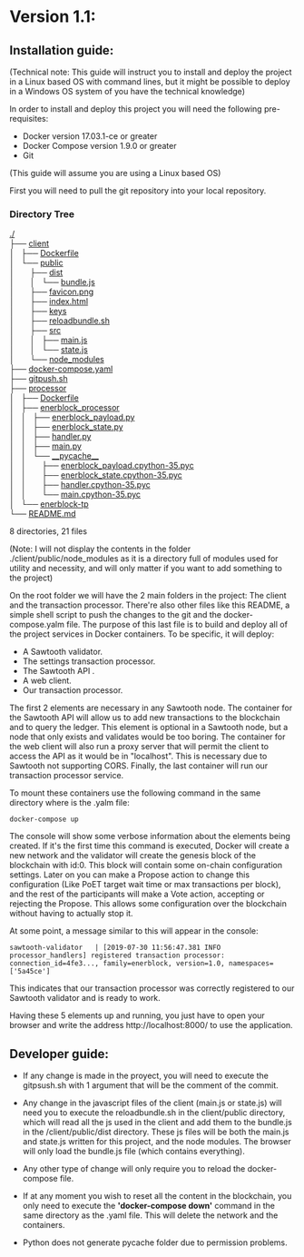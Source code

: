 # Version 1.1:

## Installation guide:

(Technical note: This guide will instruct you to install and deploy the project in a Linux based OS with command lines, but it might be possible to deploy in a Windows OS system of you have the technical knowledge)

In order to install and deploy this project you will need the following pre-requisites:
- Docker version 17.03.1-ce or greater
- Docker Compose version 1.9.0 or greater
- Git

(This guide will assume you are using a Linux based OS)

First you will need to pull the git repository into your local repository.

<h3>Directory Tree</h3><p>
	<a href="./">./</a><br>
	├── <a href=".//client/">client</a><br>
	│   ├── <a href=".//client/Dockerfile">Dockerfile</a><br>
	│   └── <a href=".//client/public/">public</a><br>
	│   &nbsp;&nbsp;&nbsp; ├── <a href=".//client/public/dist/">dist</a><br>
	│   &nbsp;&nbsp;&nbsp; │   └── <a href=".//client/public/dist/bundle.js">bundle.js</a><br>
	│   &nbsp;&nbsp;&nbsp; ├── <a href=".//client/public/favicon.png">favicon.png</a><br>
	│   &nbsp;&nbsp;&nbsp; ├── <a href=".//client/public/index.html">index.html</a><br>
	│   &nbsp;&nbsp;&nbsp; ├── <a href=".//client/public/keys">keys</a><br>
	│   &nbsp;&nbsp;&nbsp; ├── <a href=".//client/public/reloadbundle.sh">reloadbundle.sh</a><br>
	│   &nbsp;&nbsp;&nbsp; ├── <a href=".//client/public/src/">src</a><br>
	│   &nbsp;&nbsp;&nbsp; │   ├── <a href=".//client/public/src/main.js">main.js</a><br>
	│   &nbsp;&nbsp;&nbsp; │   └── <a href=".//client/public/src/state.js">state.js</a><br>
    │   &nbsp;&nbsp;&nbsp; └──  <a href=".//client/public/node_modeules/">node_modules</a><br>
	├── <a href=".//docker-compose.yaml">docker-compose.yaml</a><br>
	├── <a href=".//gitpush.sh">gitpush.sh</a><br>
	├── <a href=".//processor/">processor</a><br>
	│   ├── <a href=".//processor/Dockerfile">Dockerfile</a><br>
	│   ├── <a href=".//processor/enerblock_processor/">enerblock_processor</a><br>
	│   │   ├── <a href=".//processor/enerblock_processor/enerblock_payload.py">enerblock_payload.py</a><br>
	│   │   ├── <a href=".//processor/enerblock_processor/enerblock_state.py">enerblock_state.py</a><br>
	│   │   ├── <a href=".//processor/enerblock_processor/handler.py">handler.py</a><br>
	│   │   ├── <a href=".//processor/enerblock_processor/main.py">main.py</a><br>
	│   │   └── <a href=".//processor/enerblock_processor/__pycache__/">__pycache__</a><br>
	│   │   &nbsp;&nbsp;&nbsp; ├── <a href=".//processor/enerblock_processor/__pycache__/enerblock_payload.cpython-35.pyc">enerblock_payload.cpython-35.pyc</a><br>
	│   │   &nbsp;&nbsp;&nbsp; ├── <a href=".//processor/enerblock_processor/__pycache__/enerblock_state.cpython-35.pyc">enerblock_state.cpython-35.pyc</a><br>
	│   │   &nbsp;&nbsp;&nbsp; ├── <a href=".//processor/enerblock_processor/__pycache__/handler.cpython-35.pyc">handler.cpython-35.pyc</a><br>
	│   │   &nbsp;&nbsp;&nbsp; └── <a href=".//processor/enerblock_processor/__pycache__/main.cpython-35.pyc">main.cpython-35.pyc</a><br>
	│   └── <a href=".//processor/enerblock-tp">enerblock-tp</a><br>
	└── <a href=".//README.md">README.md</a><br>


8 directories, 21 files

(Note: I will not display the contents in the folder ./client/public/node_modules as it is a directory full of modules used for utility
and necessity, and will only matter if you want to add something to the project)

On the root folder we will have the 2 main folders in the project: The client and the transaction processor. There're also other files like this
README, a simple shell script to push the changes to the git and the docker-compose.yalm file. The purpose of this last file is to build
and deploy all of the project services in Docker containers. To be specific, it will deploy:

- A Sawtooth validator.
- The settings transaction processor.
- The Sawtooth API .
- A web client.
- Our transaction processor.

The first 2 elements are necessary in any Sawtooth node. The container for the Sawtooth API will allow us to add new transactions to the blockchain and to query the ledger. This element is optional in a Sawtooth node, but a node that only exists and validates would be too
boring. The container for the web client will also run a proxy server that will permit the client to access the API as it would
be in "localhost". This is necessary due to Sawtooth not supporting CORS. Finally, the last container will run our transaction processor service.

To mount these containers use the following command in the same directory where is the .yalm file:

`docker-compose up`

The console will show some verbose information about the elements being created. If it's the first time this command is executed, Docker will create a new network and the validator
will create the genesis block of the blockchain with id:0. This block will contain some on-chain configuration settings. Later on you can make a
Propose action to change this configuration (Like PoET target wait time or max transactions per block), and the rest of the participants will
make a Vote action, accepting or rejecting the Propose. This allows some configuration over the blockchain without having to actually stop it.

At some point, a message similar to this will appear in the console:

`sawtooth-validator   | [2019-07-30 11:56:47.381 INFO     processor_handlers] registered transaction processor: connection_id=4fe3..., family=enerblock, version=1.0, namespaces=['5a45ce']`

This indicates that our transaction processor was correctly registered to our Sawtooth validator and is ready to work.

Having these 5 elements up and running, you just have to open your browser and write the address http://localhost:8000/ to use the application.

## Developer guide:

- If any change is made in the proyect, you will need to execute the gitpsush.sh with 1 argument that will be the comment of the commit.

- Any change in the javascript files of the client (main.js or state.js) will need you to execute the reloadbundle.sh in the client/public directory, which will read all the js used in the client and add them to the bundle.js in the /client/public/dist directory. These js files will be both the main.js and state.js written for this project, and the node modules. The browser will only load the bundle.js file (which contains everything).

- Any other type of change will only require you to reload the docker-compose file.

- If at any moment you wish to reset all the content in the blockchain, you only need to execute the <b>'docker-compose down'</b> command in the same directory as the .yaml file. This will delete the network and the containers.

- Python does not generate pycache folder due to permission problems.
